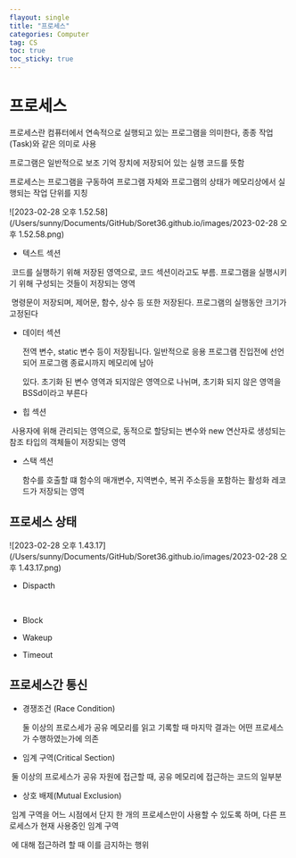 ```yaml
---
flayout: single
title: "프로세스"
categories: Computer
tag: CS
toc: true
toc_sticky: true
---
```




# 프로세스

프로세스란 컴퓨터에서 연속적으로 실행되고 있는 프로그램을 의미한다, 종종 작업(Task)와 같은 의미로 사용

프로그램은 일반적으로 보조 기억 장치에 저장되어 있는 실행 코드를 뜻함

프로세스는 프로그램을 구동하여 프로그램 자체와 프로그램의 상태가 메모리상에서 실행되는 작업 단위를 지칭



![2023-02-28 오후 1.52.58](/Users/sunny/Documents/GitHub/Soret36.github.io/images/2023-02-28 오후 1.52.58.png)





- 텍스트 섹션

​	코드를 실행하기 위해 저장된 영역으로, 코드 섹션이라고도 부름. 프로그램을 실행시키기 위해 구성되는 것들이 저장되는 영역

​	명령문이 저장되며, 제어문, 함수, 상수 등 또한 저장된다. 프로그램의 실행동안 크기가 고정된다



- 데이터 섹션

  전역 변수, static 변수 등이 저장됩니다. 일반적으로 응용 프로그램 진입전에 선언되어 프로그램 종료시까지 메모리에 남아 

  있다. 초기화 된 변수 영역과 되지않은 영역으로 나뉘며, 초기화 되지 않은 영역을 BSSd이라고 부른다

  

- 힙 섹션

​	사용자에 위해 관리되는 영역으로, 동적으로 할당되는 변수와 new 연산자로 생성되는 참조 타입의 객체들이 저장되는 영역



- 스택 섹션

 	함수를 호출할 떄 함수의 매개변수, 지역변수, 복귀 주소등을 포함하는 활성화 레코드가 저장되는 영역



## 프로세스 상태

![2023-02-28 오후 1.43.17](/Users/sunny/Documents/GitHub/Soret36.github.io/images/2023-02-28 오후 1.43.17.png)

- Dispacth

​	

- Block



- Wakeup



- Timeout



## 프로세스간 통신

- 경쟁조건 (Race Condition) 

  둘 이상의 프로스세가 공유 메모리를 읽고 기록할 때 마지막 결과는 어떤 프로세스가 수행하였는가에 의존



- 임계 구역(Critical Section)

​		둘 이상의 프로세스가 공유 자원에 접근할 때, 공유 메모리에 접근하는 코드의 일부분



- 상호 배제(Mutual Exclusion)

​		임계 구역을 어느 시점에서 단지 한 개의 프로세스만이 사용할 수 있도록 하며, 다른 프로세스가 현재 사용중인 임계 구역

​		에 대해 접근하려 할 때 이를 금지하는 행위



